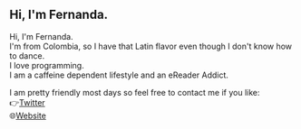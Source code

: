 ## Hi, I'm Fernanda.
Hi, I'm Fernanda.  
I'm from Colombia, so I have that Latin flavor even though I don't know how to dance.  
I love programming.  
I am a caffeine dependent lifestyle and an eReader Addict.  

I am pretty friendly most days so feel free to contact me if you like:   
👉[Twitter](https://twitter.com/ferolo3000)  
🌐[Website](https://fernanda-romero.netlify.app/)  

